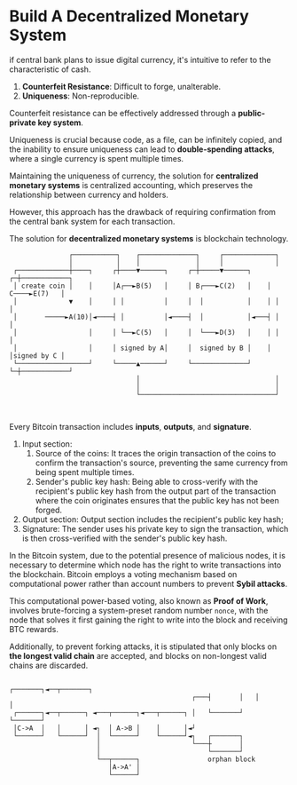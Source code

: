 # Build A Decentralized Monetary System
if central bank plans to issue digital currency, it's intuitive to refer to the characteristic of cash.

1. **Counterfeit Resistance**: Difficult to forge, unalterable.
2. **Uniqueness**: Non-reproducible.

Counterfeit resistance can be effectively addressed through a **public-private key system**.

Uniqueness is crucial because code, as a file, can be infinitely copied, and the inability to ensure uniqueness can lead to **double-spending attacks**, where a single currency is spent multiple times.

Maintaining the uniqueness of currency, the solution for **centralized monetary systems** is centralized accounting, which preserves the relationship between currency and holders.

However, this approach has the drawback of requiring confirmation from the central bank system for each transaction.

The solution for **decentralized monetary systems** is blockchain technology.


```plain
               ┌───────────┐    ┌──────────────┐     ┌─────────────┐              
               │           │    │              │     │             │              
 ┌─────────────┼────┐     ┌┼────▼──────┐     ┌─┼─────▼──────┐    ┌─┼────────────┐ 
 │ create coin │    │     │A┌──►B(5)   │     │ B┌───►C(2)   │    │ C────►E(7)   │ 
 │             ▼    │     │ │          │     │  │           │    │ │            │ 
 │       ─────►A(10)│◄────┤ │          │◄────┤  │           │◄───┤ │            │ 
 │                  │     │ └──►C(5)   │     │  └───►D(3)   │    │ │            │ 
 │                  │     │ signed by A│     │  signed by B │    │ │signed by C │ 
 └──────────────────┘     └─────▲──────┘     └──────────────┘    └─┼────────────┘ 
                                │                                  │              
                                │                                  │              
                                └──────────────────────────────────┘              
                                                                                            
                                                                                  
```
Every Bitcoin transaction includes **inputs**, **outputs**, and **signature**.

1. Input section:
    1. Source of the coins: It traces the origin transaction of the coins to confirm the transaction's source, preventing the same currency from being spent multiple times.
    2. Sender's public key hash: Being able to cross-verify with the recipient's public key hash from the output part of the transaction where the coin originates ensures that the public key has not been forged.
2. Output section: Output section includes the recipient's public key hash;
3. Signature: The sender uses his private key to sign the transaction, which is then cross-verified with the sender's public key hash.


In the Bitcoin system, due to the potential presence of malicious nodes, it is necessary to determine which node has the right to write transactions into the blockchain. 
Bitcoin employs a voting mechanism based on computational power rather than account numbers to prevent **Sybil attacks**. 

This computational power-based voting, also known as **Proof of Work**, involves brute-forcing a system-preset random number `nonce`, with the node that solves it first gaining the right to write into the block and receiving BTC rewards.

Additionally, to prevent forking attacks, it is stipulated that only blocks on **the longest valid chain** are accepted, and blocks on non-longest valid chains are discarded.

```plain
                                                  ┌───────┐◄──┬───────┐ 
                                              ┌───┤       │   │       │ 
 ┌──────┐◄──┬──────┐ ◄───┬──────┐◄───┬──────┐ │   └───────┘   └───────┘ 
 │C->A  │   │      │ ◄┐  │ A->B │    │      │◄┘                         
 └──────┘   └──────┘  │  └──────┘    └──────┘◄┐   ┌───────┐             
                      │                       └───┼       │             
                      │                           └───────┘             
                      └──┬──────┐                 orphan block          
                         │A->A' │                                       
                         └──────┘                                       
```
